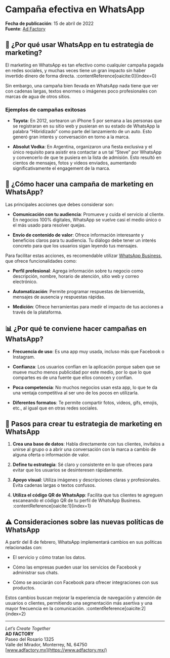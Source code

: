 # Campaña efectiva en WhatsApp

**Fecha de publicación**: 15 de abril de 2022  
**Fuente**: [Ad Factory](https://www.adfactory.mx/articulos-de-marketing-y-publicidad/campana-efectiva-en-whatsapp/)

## 📲 ¿Por qué usar WhatsApp en tu estrategia de marketing?

El marketing en WhatsApp es tan efectivo como cualquier campaña pagada en redes sociales, y muchas veces tiene un gran impacto sin haber invertido dinero de forma directa. :contentReference[oaicite:0]{index=0}

Sin embargo, una campaña bien llevada en WhatsApp nada tiene que ver con cadenas largas, textos enormes o imágenes poco profesionales con marcas de agua de otros sitios.

### Ejemplos de campañas exitosas

- **Toyota**: En 2012, sortearon un iPhone 5 por semana a las personas que se registraran en su sitio web y pusieran en su estado de WhatsApp la palabra “Hibridizado” como parte del lanzamiento de un auto. Esto generó gran interés y conversación en torno a la marca.

- **Absolut Vodka**: En Argentina, organizaron una fiesta exclusiva y el único requisito para asistir era contactar a un tal “Steve” por WhatsApp y convencerlo de que te pusiera en la lista de admisión. Esto resultó en cientos de mensajes, fotos y videos enviados, aumentando significativamente el engagement de la marca.

## 🔧 ¿Cómo hacer una campaña de marketing en WhatsApp?

Las principales acciones que debes considerar son:

- **Comunicación con tu audiencia**: Promueve y cuida el servicio al cliente. En negocios 100% digitales, WhatsApp se vuelve casi el medio único o el más usado para resolver quejas.

- **Envío de contenido de valor**: Ofrece información interesante y beneficios claros para tu audiencia. Tu diálogo debe tener un interés concreto para que los usuarios sigan leyendo tus mensajes.

Para facilitar estas acciones, es recomendable utilizar [WhatsApp Business](https://www.whatsapp.com/business), que ofrece funcionalidades como:

- **Perfil profesional**: Agrega información sobre tu negocio como descripción, nombre, horario de atención, sitio web y correo electrónico.

- **Automatización**: Permite programar respuestas de bienvenida, mensajes de ausencia y respuestas rápidas.

- **Medición**: Ofrece herramientas para medir el impacto de tus acciones a través de la plataforma.

## 📊 ¿Por qué te conviene hacer campañas en WhatsApp?

- **Frecuencia de uso**: Es una app muy usada, incluso más que Facebook o Instagram.

- **Confianza**: Los usuarios confían en la aplicación porque saben que se mueve mucho menos publicidad por este medio, por lo que lo que compartes es de una fuente que ellos conocen y confían.

- **Poca competencia**: No muchos negocios usan esta app, lo que te da una ventaja competitiva al ser uno de los pocos en utilizarla.

- **Diferentes formatos**: Te permite compartir fotos, videos, gifs, emojis, etc., al igual que en otras redes sociales.

## 🧭 Pasos para crear tu estrategia de marketing en WhatsApp

1. **Crea una base de datos**: Habla directamente con tus clientes, invítalos a unirse al grupo o a abrir una conversación con la marca a cambio de alguna oferta o información de valor.

2. **Define tu estrategia**: Sé claro y consistente en lo que ofreces para evitar que los usuarios se desinteresen rápidamente.

3. **Apoyo visual**: Utiliza imágenes y descripciones claras y profesionales. Evita cadenas largas o textos confusos.

4. **Utiliza el código QR de WhatsApp**: Facilita que tus clientes te agreguen escaneando el código QR de tu perfil de WhatsApp Business. :contentReference[oaicite:1]{index=1}

## ⚠️ Consideraciones sobre las nuevas políticas de WhatsApp

A partir del 8 de febrero, WhatsApp implementará cambios en sus políticas relacionadas con:

- El servicio y cómo tratan los datos.

- Cómo las empresas pueden usar los servicios de Facebook y administrar sus chats.

- Cómo se asociarán con Facebook para ofrecer integraciones con sus productos.

Estos cambios buscan mejorar la experiencia de navegación y atención de usuarios o clientes, permitiendo una segmentación más asertiva y una mayor frecuencia en la comunicación. :contentReference[oaicite:2]{index=2}

---

*Let’s Create Together*  
**AD FACTORY**  
Paseo del Rosario 1325  
Valle del Mirador, Monterrey, NL 64750  
[www.adfactory.mx](https://www.adfactory.mx/)
